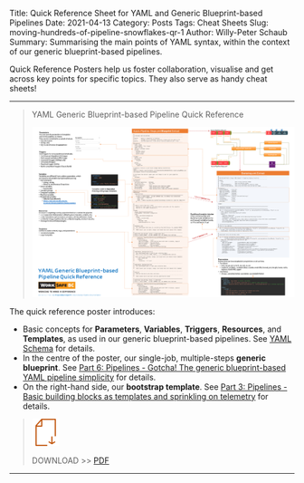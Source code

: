 Title: Quick Reference Sheet for YAML and Generic Blueprint-based Pipelines
Date: 2021-04-13
Category: Posts
Tags: Cheat Sheets
Slug: moving-hundreds-of-pipeline-snowflakes-qr-1
Author: Willy-Peter Schaub
Summary: Summarising the main points of YAML syntax, within the context of our generic blueprint-based pipelines.

Quick Reference Posters help us foster collaboration, visualise and get across key points for specific topics. They also serve as handy cheat sheets!

---

> YAML Generic Blueprint-based Pipeline Quick Reference
>
> ![Poster](/images/moving-hundreds-of-pipeline-snowflakes-qr-1-1.png)

The quick reference poster introduces:

- Basic concepts for **Parameters**, **Variables**, **Triggers**, **Resources**, and **Templates**, as used in our generic blueprint-based pipelines. See [YAML Schema](https://aka.ms/yaml) for details.
- In the centre of the poster, our single-job, multiple-steps **generic blueprint**. See [Part 6: Pipelines - Gotcha! The generic blueprint-based YAML pipeline simplicity](/yaml-pipelines-part6.html) for details.
- On the right-hand side, our **bootstrap template**. See [Part 3: Pipelines - Basic building blocks as templates and sprinkling on telemetry](/yaml-pipelines-part3.html) for details.

> ![Poster](/images/moving-hundreds-of-pipeline-snowflakes-qr-1-2.png)
>
> DOWNLOAD >> [PDF](/documents/multi-stage-blueprint-based-1st-gen-pipelines-poster.pdf)

---

